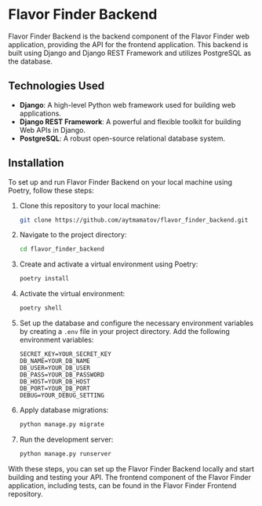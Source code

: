 # Flavor Finder Backend

Flavor Finder Backend is the backend component of the Flavor Finder web application, providing the API for the frontend application. This backend is built using Django and Django REST Framework and utilizes PostgreSQL as the database.

## Technologies Used

- **Django**: A high-level Python web framework used for building web applications.
- **Django REST Framework**: A powerful and flexible toolkit for building Web APIs in Django.
- **PostgreSQL**: A robust open-source relational database system.

## Installation

To set up and run Flavor Finder Backend on your local machine using Poetry, follow these steps:

1. Clone this repository to your local machine:

   ```bash
   git clone https://github.com/aytmamatov/flavor_finder_backend.git
   ```

2. Navigate to the project directory:

   ```bash
   cd flavor_finder_backend
   ```

3. Create and activate a virtual environment using Poetry:

   ```bash
   poetry install
   ```

4. Activate the virtual environment:

   ```bash
   poetry shell
   ```

5. Set up the database and configure the necessary environment variables by creating a `.env` file in your project directory. Add the following environment variables:

   ```dotenv
   SECRET_KEY=YOUR_SECRET_KEY
   DB_NAME=YOUR_DB_NAME
   DB_USER=YOUR_DB_USER
   DB_PASS=YOUR_DB_PASSWORD
   DB_HOST=YOUR_DB_HOST
   DB_PORT=YOUR_DB_PORT
   DEBUG=YOUR_DEBUG_SETTING
   ```

6. Apply database migrations:

   ```bash
   python manage.py migrate
   ```

7. Run the development server:

   ```bash
   python manage.py runserver
   ```

With these steps, you can set up the Flavor Finder Backend locally and start building and testing your API. The frontend component of the Flavor Finder application, including tests, can be found in the Flavor Finder Frontend repository.
